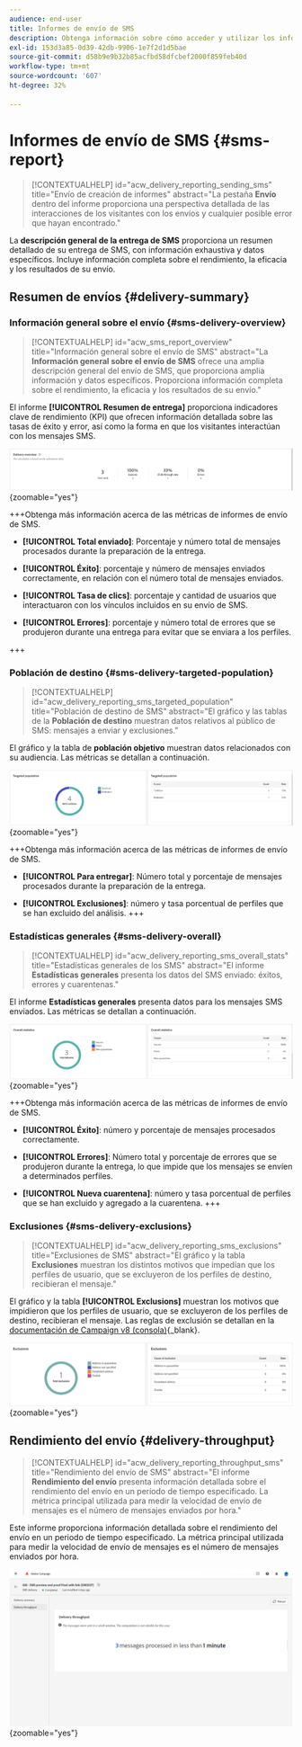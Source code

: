 ```yaml
---
audience: end-user
title: Informes de envío de SMS
description: Obtenga información sobre cómo acceder y utilizar los informes de envío de SMS
exl-id: 153d3a85-0d39-42db-9906-1e7f2d1d5bae
source-git-commit: d58b9e9b32b85acfbd58dfcbef2000f859feb40d
workflow-type: tm+mt
source-wordcount: '607'
ht-degree: 32%

---
```


# Informes de envío de SMS {#sms-report}

>[!CONTEXTUALHELP]
>id="acw_delivery_reporting_sending_sms"
>title="Envío de creación de informes"
>abstract="La pestaña **Envío** dentro del informe proporciona una perspectiva detallada de las interacciones de los visitantes con los envíos y cualquier posible error que hayan encontrado."

La **descripción general de la entrega de SMS** proporciona un resumen detallado de su entrega de SMS, con información exhaustiva y datos específicos. Incluye información completa sobre el rendimiento, la eficacia y los resultados de su envío.

## Resumen de envíos {#delivery-summary}

### Información general sobre el envío {#sms-delivery-overview}

>[!CONTEXTUALHELP]
>id="acw_sms_report_overview"
>title="Información general sobre el envío de SMS"
>abstract="La **Información general sobre el envío de SMS** ofrece una amplia descripción general del envío de SMS, que proporciona amplia información y datos específicos. Proporciona información completa sobre el rendimiento, la eficacia y los resultados de su envío."

El informe **[!UICONTROL Resumen de entrega]** proporciona indicadores clave de rendimiento (KPI) que ofrecen información detallada sobre las tasas de éxito y error, así como la forma en que los visitantes interactúan con los mensajes SMS.

![Descripción: la imagen muestra el informe Resumen de entrega, que incluye KPI como tasas de éxito, tasas de error y participación del visitante.](assets/reporting_sms_3.png){zoomable="yes"}

+++Obtenga más información acerca de las métricas de informes de envío de SMS.

* **[!UICONTROL Total enviado]**: Porcentaje y número total de mensajes procesados durante la preparación de la entrega.

* **[!UICONTROL Éxito]**: porcentaje y número de mensajes enviados correctamente, en relación con el número total de mensajes enviados.

* **[!UICONTROL Tasa de clics]**: porcentaje y cantidad de usuarios que interactuaron con los vínculos incluidos en su envío de SMS.

* **[!UICONTROL Errores]**: porcentaje y número total de errores que se produjeron durante una entrega para evitar que se enviara a los perfiles.

+++

### Población de destino {#sms-delivery-targeted-population}

>[!CONTEXTUALHELP]
>id="acw_delivery_reporting_sms_targeted_population"
>title="Población de destino de SMS"
>abstract="El gráfico y las tablas de la **Población de destino** muestran datos relativos al público de SMS: mensajes a enviar y exclusiones."

El gráfico y la tabla de **población objetivo** muestran datos relacionados con su audiencia. Las métricas se detallan a continuación.

![Descripción: la imagen muestra el gráfico y la tabla de población objetivo, que incluye métricas como los mensajes que se van a enviar y las exclusiones.](assets/reporting_sms_4.png){zoomable="yes"}

+++Obtenga más información acerca de las métricas de informes de envío de SMS.

* **[!UICONTROL Para entregar]**: Número total y porcentaje de mensajes procesados durante la preparación de la entrega.

* **[!UICONTROL Exclusiones]**: número y tasa porcentual de perfiles que se han excluido del análisis.
+++

### Estadísticas generales {#sms-delivery-overall}

>[!CONTEXTUALHELP]
>id="acw_delivery_reporting_sms_overall_stats"
>title="Estadísticas generales de los SMS"
>abstract="El informe **Estadísticas generales** presenta los datos del SMS enviado: éxitos, errores y cuarentenas."

El informe **Estadísticas generales** presenta datos para los mensajes SMS enviados. Las métricas se detallan a continuación.

![Descripción: la imagen muestra el informe Estadísticas generales, que incluye métricas como tasas de éxito, errores y cuarentenas.](assets/reporting_sms_5.png){zoomable="yes"}

+++Obtenga más información acerca de las métricas de informes de envío de SMS.

* **[!UICONTROL Éxito]**: número y porcentaje de mensajes procesados correctamente.

* **[!UICONTROL Errores]**: Número total y porcentaje de errores que se produjeron durante la entrega, lo que impide que los mensajes se envíen a determinados perfiles.

* **[!UICONTROL Nueva cuarentena]**: número y tasa porcentual de perfiles que se han excluido y agregado a la cuarentena.
+++

### Exclusiones {#sms-delivery-exclusions}

>[!CONTEXTUALHELP]
>id="acw_delivery_reporting_sms_exclusions"
>title="Exclusiones de SMS"
>abstract="El gráfico y la tabla **Exclusiones** muestran los distintos motivos que impedían que los perfiles de usuario, que se excluyeron de los perfiles de destino, recibieran el mensaje."

El gráfico y la tabla **[!UICONTROL Exclusions]** muestran los motivos que impidieron que los perfiles de usuario, que se excluyeron de los perfiles de destino, recibieran el mensaje. Las reglas de exclusión se detallan en la [documentación de Campaign v8 (consola)](https://experienceleague.adobe.com/docs/campaign/campaign-v8/send/failures/delivery-failures.html#sms-quarantines){_blank}.

![Descripción: la imagen muestra el gráfico y la tabla Exclusiones, que detallan los motivos por los que se excluyen los perfiles de usuario de la recepción de mensajes.](assets/reporting_sms_6.png){zoomable="yes"}

## Rendimiento del envío {#delivery-throughput}

>[!CONTEXTUALHELP]
>id="acw_delivery_reporting_throughput_sms"
>title="Rendimiento del envío de SMS"
>abstract="El informe **Rendimiento del envío** presenta información detallada sobre el rendimiento del envío en un período de tiempo especificado. La métrica principal utilizada para medir la velocidad de envío de mensajes es el número de mensajes enviados por hora."

Este informe proporciona información detallada sobre el rendimiento del envío en un periodo de tiempo especificado. La métrica principal utilizada para medir la velocidad de envío de mensajes es el número de mensajes enviados por hora.

![Descripción: la imagen muestra el informe Rendimiento de entrega, que incluye métricas como el número de mensajes enviados por hora dentro de un intervalo de tiempo especificado.](assets/reporting_sms_2.png){zoomable="yes"}